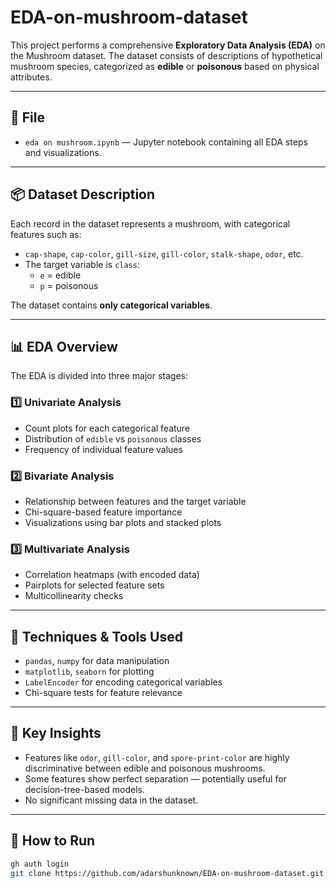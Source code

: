# EDA-on-mushroom-dataset
This project performs a comprehensive **Exploratory Data Analysis (EDA)** on the Mushroom dataset. The dataset consists of descriptions of hypothetical mushroom species, categorized as **edible** or **poisonous** based on physical attributes.

---

## 📁 File

- `eda on mushroom.ipynb` — Jupyter notebook containing all EDA steps and visualizations.

---

## 📦 Dataset Description

Each record in the dataset represents a mushroom, with categorical features such as:

- `cap-shape`, `cap-color`, `gill-size`, `gill-color`, `stalk-shape`, `odor`, etc.
- The target variable is `class`:  
  - `e` = edible  
  - `p` = poisonous

The dataset contains **only categorical variables**.

---

## 📊 EDA Overview

The EDA is divided into three major stages:

### 1️⃣ Univariate Analysis
- Count plots for each categorical feature
- Distribution of `edible` vs `poisonous` classes
- Frequency of individual feature values

### 2️⃣ Bivariate Analysis
- Relationship between features and the target variable
- Chi-square-based feature importance
- Visualizations using bar plots and stacked plots

### 3️⃣ Multivariate Analysis
- Correlation heatmaps (with encoded data)
- Pairplots for selected feature sets
- Multicollinearity checks

---

## 🧪 Techniques & Tools Used

- `pandas`, `numpy` for data manipulation
- `matplotlib`, `seaborn` for plotting
- `LabelEncoder` for encoding categorical variables
- Chi-square tests for feature relevance

---

## 📌 Key Insights

- Features like `odor`, `gill-color`, and `spore-print-color` are highly discriminative between edible and poisonous mushrooms.
- Some features show perfect separation — potentially useful for decision-tree-based models.
- No significant missing data in the dataset.

---

## 🚀 How to Run
   ```bash
   gh auth login
   git clone https://github.com/adarshunknown/EDA-on-mushroom-dataset.git

